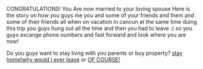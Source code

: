 CONGRATULATIONS! You Are now married to your loving spouse  Here is the story on how you guys me you and some of your friends and them and some of their friends all when on vacation in cancun at the same time  duing this trip you guys hung out all the time and then you had to leave :( so you guys excange phone numbers and fast forward and look where you are now!

Do you guys want to stay livng with you parents or buy property?
[stay home!why would I ever leave](retierment.md) or  [OF COURSE!](home/home-plan.)